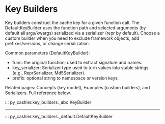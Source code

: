 # Key Builders

Key builders construct the cache key for a given function call. The DefaultKeyBuilder uses the function path and selected arguments (by default all args/kwargs) serialized via a serializer (repr by default). Choose a custom builder when you need to exclude framework objects, add prefixes/versions, or change serialization.

Common parameters (DefaultKeyBuilder):
- func: the original function; used to extract signature and names.
- key_serializer: Serializer type used to turn values into stable strings (e.g., ReprSerializer, Md5Serializer).
- prefix: optional string to namespace or version keys.

Related pages: Concepts (key model), Examples (custom builders), and Serializers. Full reference below.

::: py_cashier.key_builders._abc.KeyBuilder

---

::: py_cashier.key_builders._default.DefaultKeyBuilder
